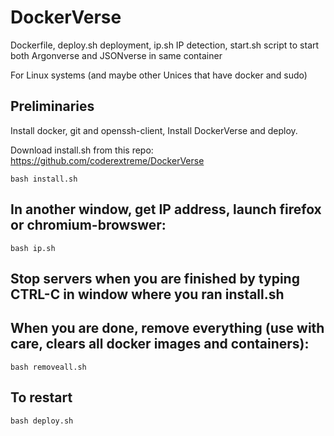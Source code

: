 # DockerVerse
Dockerfile, deploy.sh deployment, ip.sh IP detection, start.sh script to start both Argonverse and JSONverse in same container

For Linux systems (and maybe other Unices that have docker and sudo)


## Preliminaries
Install docker, git and openssh-client, Install DockerVerse and deploy.

Download install.sh from this repo: https://github.com/coderextreme/DockerVerse
```
bash install.sh
```

## In another window, get IP address, launch firefox or chromium-browswer:
```
bash ip.sh
```

## Stop servers when you are finished by typing CTRL-C in window where you ran install.sh

## When you are done, remove everything (use with care, clears all docker images and containers):
```
bash removeall.sh
```

## To restart
```
bash deploy.sh
```
